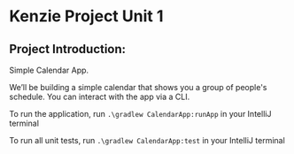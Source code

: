 # Kenzie Project Unit 1
## Project Introduction:
Simple Calendar App.

We’ll be building a simple calendar that shows you a group of people's schedule. You can interact with the app via a CLI.

To run the application, run `.\gradlew CalendarApp:runApp` in your IntelliJ terminal

To run all unit tests, run `.\gradlew CalendarApp:test` in your IntelliJ terminal